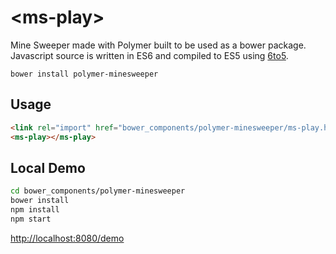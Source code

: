 &lt;ms-play&gt;
===================================

Mine Sweeper made with Polymer built to be used as a bower package. Javascript source is written in
ES6 and compiled to ES5 using [6to5](http://6to5.org/).

```
bower install polymer-minesweeper
```

Usage
-----

```html
<link rel="import" href="bower_components/polymer-minesweeper/ms-play.html">
<ms-play></ms-play>
```

Local Demo
----------
```bash
cd bower_components/polymer-minesweeper
bower install
npm install
npm start
```
[http://localhost:8080/demo](http://localhost:8080/demo)
